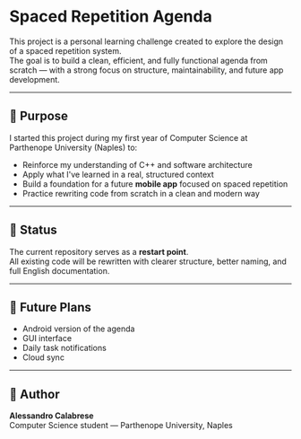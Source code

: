 # Spaced Repetition Agenda

This project is a personal learning challenge created to explore the design of a spaced repetition system.  
The goal is to build a clean, efficient, and fully functional agenda from scratch — with a strong focus on structure, maintainability, and future app development.

---

## 🎯 Purpose

I started this project during my first year of Computer Science at Parthenope University (Naples) to:

- Reinforce my understanding of C++ and software architecture
- Apply what I've learned in a real, structured context
- Build a foundation for a future **mobile app** focused on spaced repetition
- Practice rewriting code from scratch in a clean and modern way

---

## 🚧 Status

The current repository serves as a **restart point**.  
All existing code will be rewritten with clearer structure, better naming, and full English documentation.

---

## 📱 Future Plans

- Android version of the agenda
- GUI interface
- Daily task notifications
- Cloud sync
---

## 👤 Author

**Alessandro Calabrese**  
Computer Science student — Parthenope University, Naples  

